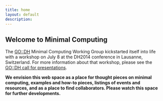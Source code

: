 ```yaml
---
title: home
layout: default
description: 
---
```


## Welcome to Minimal Computing

The [GO::DH](http://www.globaloutlookdh.org) Minimal Computing Working Group kickstarted itself into life with a workshop on July 8 at the DH2014 conference in Lausanne, Switzerland. For more information about that workshop, please see the [GO::DH call for presentations](http://www.globaloutlookdh.org/minimal-computing/kickstart-workshop/).

**We envision this web space as a place for thought pieces on minimal computing, examples and how-to pieces, listings of events and resources, and as a place to find collaborators. Please watch this space for further developments.**
